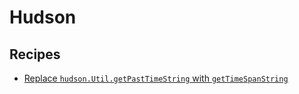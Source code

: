 # Hudson

## Recipes

* [Replace `hudson.Util.getPastTimeString` with `getTimeSpanString`](./utilgetpasttimestringtogettimespanstring.md)


